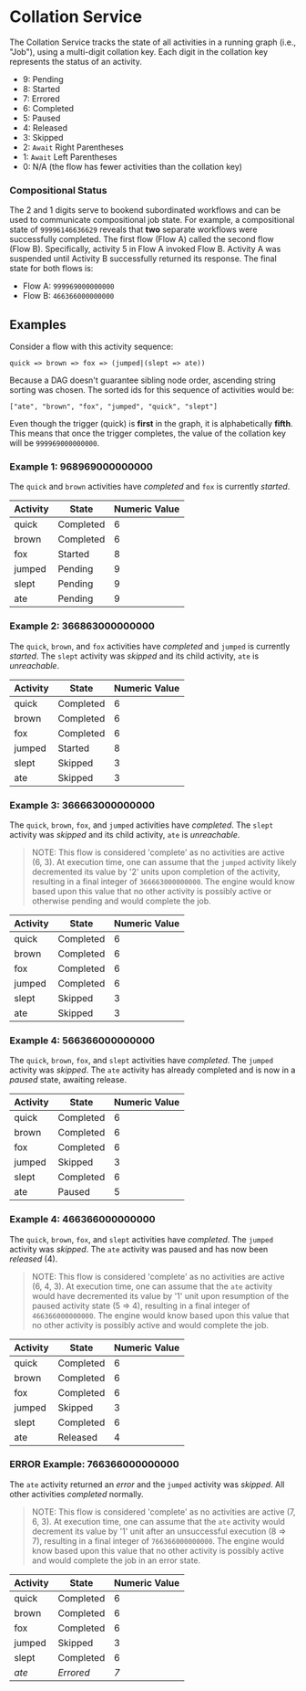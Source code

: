 # Collation Service

The Collation Service tracks the state of all activities in a running graph (i.e., "Job"), using a multi-digit collation key. Each digit in the collation key represents the status of an activity.

- 9: Pending
- 8: Started
- 7: Errored
- 6: Completed
- 5: Paused
- 4: Released
- 3: Skipped
- 2: `Await` Right Parentheses
- 1: `Await` Left Parentheses
- 0: N/A (the flow has fewer activities than the collation key)

### Compositional Status
The 2 and 1 digits serve to bookend subordinated workflows and can be used to communicate compositional job state. For example, a compositional state of `99996146636629` reveals that **two** separate workflows were successfully completed. The first flow (Flow A) called the second flow (Flow B). Specifically, activity 5 in Flow A invoked Flow B. Activity A was suspended until Activity B successfully returned its response. The final state for both flows is:

* Flow A: `999969000000000`
* Flow B: `466366000000000`

## Examples
 Consider a flow with this activity sequence:
 
 `quick => brown => fox => (jumped|(slept => ate))`
 
 Because a DAG doesn't guarantee sibling node order, ascending string sorting was chosen. The sorted ids for this sequence of activities would be:
 
 `["ate", "brown", "fox", "jumped", "quick", "slept"]`
 
 Even though the trigger (quick) is **first** in the graph, it is alphabetically  **fifth**. This means that once the trigger completes, the value of the collation key will be `999969000000000`.

### Example 1: 968969000000000

The `quick` and `brown` activities have *completed* and `fox` is currently *started*.

| Activity | State   | Numeric Value |
| -------- | ------- | ------------- |
| quick    | Completed | 6           |
| brown    | Completed | 6           |
| fox      | Started   | 8           |
| jumped   | Pending   | 9           |
| slept    | Pending   | 9           |
| ate      | Pending   | 9           |

### Example 2: 366863000000000
The `quick`, `brown`, and `fox` activities have *completed* and `jumped` is currently *started*. The `slept` activity was *skipped* and its child activity, `ate` is *unreachable*.

| Activity | State   | Numeric Value |
| -------- | ------- | ------------- |
| quick    | Completed | 6           |
| brown    | Completed | 6           |
| fox      | Completed | 6           |
| jumped   | Started   | 8           |
| slept    | Skipped   | 3           |
| ate      | Skipped   | 3           |

### Example 3: 366663000000000
The `quick`, `brown`, `fox`, and `jumped` activities have *completed*. The `slept` activity was *skipped* and its child activity, `ate` is *unreachable*.

>NOTE: This flow is considered 'complete' as no activities are active (6, 3). At execution time, one can assume that the `jumped` activity likely decremented its value by '2' units upon completion of the activity, resulting in a final integer of `366663000000000`. The engine would know based upon this value that no other activity is possibly active or otherwise pending and would complete the job.

| Activity | State   | Numeric Value |
| -------- | ------- | ------------- |
| quick    | Completed     | 6       |
| brown    | Completed     | 6       |
| fox      | Completed     | 6       |
| jumped   | Completed     | 6       |
| slept    | Skipped       | 3       |
| ate      | Skipped       | 3       |

### Example 4: 566366000000000
The `quick`, `brown`, `fox`, and `slept` activities have *completed*. The `jumped` activity was *skipped*. The `ate` activity has already completed and is now in a *paused* state, awaiting release.

| Activity | State     | Numeric Value |
| -------- | --------- | ------------- |
| quick    | Completed | 6             |
| brown    | Completed | 6             |
| fox      | Completed | 6             |
| jumped   | Skipped   | 3             |
| slept    | Completed | 6             |
| ate      | Paused    | 5             |

### Example 4: 466366000000000
The `quick`, `brown`, `fox`, and `slept` activities have *completed*. The `jumped` activity was *skipped*. The `ate` activity was paused and has now been *released* (4).

>NOTE: This flow is considered 'complete' as no activities are active (6, 4, 3). At execution time, one can assume that the `ate` activity would have decremented its value by '1' unit upon resumption of the paused activity state (5 => 4), resulting in a final integer of `466366000000000`. The engine would know based upon this value that no other activity is possibly active and would complete the job.

| Activity | State     | Numeric Value |
| -------- | --------- | ------------- |
| quick    | Completed | 6             |
| brown    | Completed | 6             |
| fox      | Completed | 6             |
| jumped   | Skipped   | 3             |
| slept    | Completed | 6             |
| ate      | Released  | 4             |

### ERROR Example: 766366000000000
The `ate` activity returned an *error* and the `jumped` activity was *skipped*. All other activities *completed* normally.

>NOTE: This flow is considered 'complete' as no activities are active (7, 6, 3). At execution time, one can assume that the `ate` activity would decrement its value by '1' unit after an unsuccessful execution (8 => 7), resulting in a final integer of `766366000000000`. The engine would know based upon this value that no other activity is possibly active and would complete the job in an error state.

| Activity | State     | Numeric Value |
| -------- | --------- | ------------- |
| quick    | Completed | 6             |
| brown    | Completed | 6             |
| fox      | Completed | 6             |
| jumped   | Skipped   | 3             |
| slept    | Completed | 6             |
| *ate*    | *Errored* | *7*           |
